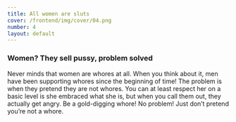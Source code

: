 ```yaml
---
title: All women are sluts
cover: /frontend/img/cover/04.png
number: 4
layout: default
---
```


### Women? They sell pussy, problem solved

Never minds that women are whores at all. When you think about it, men have been supporting whores since the beginning of time! The problem is when they pretend they are not whores. You can at least respect her on a basic level is she embraced what she is, but when you call them out, they actually get angry. Be a gold-digging whore! No problem! Just don’t pretend you’re not a whore.